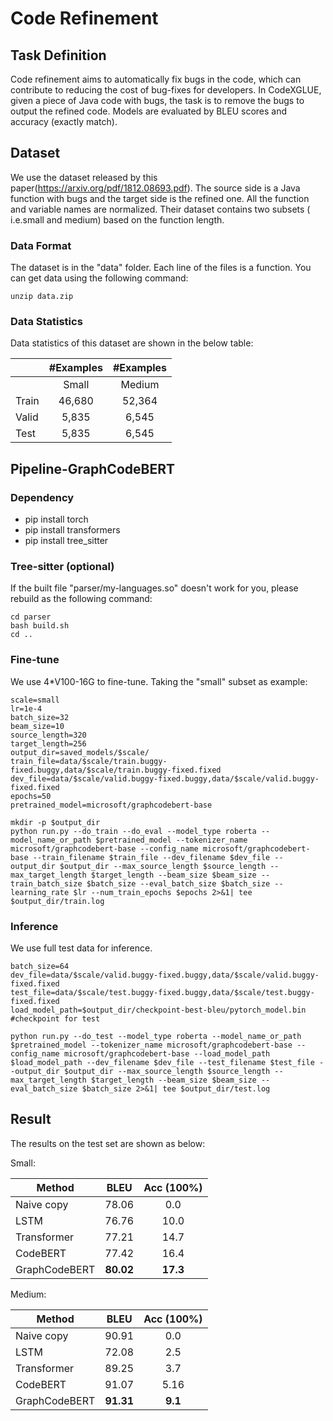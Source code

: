 # Code Refinement

## Task Definition

Code refinement aims to automatically fix bugs in the code, which can contribute to reducing the cost of bug-fixes for developers.
In CodeXGLUE, given a piece of Java code with bugs, the task is to remove the bugs to output the refined code. 
Models are evaluated by BLEU scores and accuracy (exactly match).

## Dataset

We use the dataset released by this paper(https://arxiv.org/pdf/1812.08693.pdf). The source side is a Java function with bugs and the target side is the refined one. 
All the function and variable names are normalized. Their dataset contains two subsets ( i.e.small and medium) based on the function length.

### Data Format

The dataset is in the "data" folder. Each line of the files is a function. You can get data using the following command:

```
unzip data.zip
```

### Data Statistics

Data statistics of this dataset are shown in the below table:

|         | #Examples | #Examples |
| ------- | :-------: | :-------: |
|         |   Small   |   Medium  |
|  Train  |   46,680  |   52,364  |
|  Valid  |    5,835  |    6,545  |
|   Test  |    5,835  |    6,545  |

## Pipeline-GraphCodeBERT

### Dependency

- pip install torch
- pip install transformers
- pip install tree_sitter

### Tree-sitter (optional)

If the built file "parser/my-languages.so" doesn't work for you, please rebuild as the following command:

```shell
cd parser
bash build.sh
cd ..
```

### Fine-tune
We use 4*V100-16G to fine-tune. Taking the "small" subset as example:

```shell
scale=small
lr=1e-4
batch_size=32
beam_size=10
source_length=320
target_length=256
output_dir=saved_models/$scale/
train_file=data/$scale/train.buggy-fixed.buggy,data/$scale/train.buggy-fixed.fixed
dev_file=data/$scale/valid.buggy-fixed.buggy,data/$scale/valid.buggy-fixed.fixed
epochs=50 
pretrained_model=microsoft/graphcodebert-base

mkdir -p $output_dir
python run.py --do_train --do_eval --model_type roberta --model_name_or_path $pretrained_model --tokenizer_name microsoft/graphcodebert-base --config_name microsoft/graphcodebert-base --train_filename $train_file --dev_filename $dev_file --output_dir $output_dir --max_source_length $source_length --max_target_length $target_length --beam_size $beam_size --train_batch_size $batch_size --eval_batch_size $batch_size --learning_rate $lr --num_train_epochs $epochs 2>&1| tee $output_dir/train.log
```

### Inference

We use full test data for inference. 

```shell
batch_size=64
dev_file=data/$scale/valid.buggy-fixed.buggy,data/$scale/valid.buggy-fixed.fixed
test_file=data/$scale/test.buggy-fixed.buggy,data/$scale/test.buggy-fixed.fixed
load_model_path=$output_dir/checkpoint-best-bleu/pytorch_model.bin #checkpoint for test

python run.py --do_test --model_type roberta --model_name_or_path $pretrained_model --tokenizer_name microsoft/graphcodebert-base --config_name microsoft/graphcodebert-base --load_model_path $load_model_path --dev_filename $dev_file --test_filename $test_file --output_dir $output_dir --max_source_length $source_length --max_target_length $target_length --beam_size $beam_size --eval_batch_size $batch_size 2>&1| tee $output_dir/test.log
```



## Result

The results on the test set are shown as below:

Small:

| Method        |   BLEU    | Acc (100%) |
| ------------- | :-------: | :--------: |
| Naive copy    |   78.06   |    0.0     |
| LSTM          |   76.76   |    10.0    |
| Transformer   |   77.21   |    14.7    |
| CodeBERT      |   77.42   |    16.4    |
| GraphCodeBERT | **80.02** |  **17.3**  |

Medium:

| Method        |   BLEU    | Acc (100%) |
| ------------- | :-------: | :--------: |
| Naive copy    |   90.91   |    0.0     |
| LSTM          |   72.08   |    2.5     |
| Transformer   |   89.25   |    3.7     |
| CodeBERT      |   91.07   |    5.16    |
| GraphCodeBERT | **91.31** |  **9.1**   |


